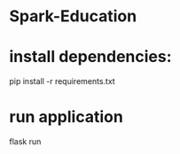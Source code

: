 ﻿# Spark-Education

# install dependencies:
pip install -r requirements.txt

# run application
flask run
